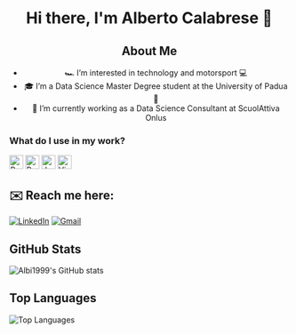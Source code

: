 <div align="center">

# Hi there, I'm Alberto Calabrese 👋

## About Me
- 🏎️ I’m interested in technology and motorsport 💻
- 🎓 I’m a Data Science Master Degree student at the University of Padua 🏫
- 🔭 I’m currently working as a Data Science Consultant at ScuolAttiva Onlus

</div>

### What do I use in my work?
<p>
  <img alt="R" src="https://img.shields.io/badge/R-276DC3?logo=r&logoColor=white&style=plastic" height="25"/>
  <img alt="Python" src="https://img.shields.io/badge/Python-3776AB?logo=python&logoColor=white&style=plastic" height="25"/>
  <img alt="Jupyter" src="https://img.shields.io/badge/Jupyter-F37626?logo=Jupyter&logoColor=white&style=plastic" height="25"/>
  <img alt="Visual Studio Code" src="https://img.shields.io/badge/Visual Studio Code-007ACC?logo=VisualStudioCode&logoColor=white&style=plastic" height="25"/>
</p>

</div>

##  ✉️ Reach me here:
[![LinkedIn](https://img.shields.io/badge/LinkedIn-0077B5?style=for-the-badge&logo=linkedin&logoColor=white)]([www.linkedin.com/in/alberto-calabrese1999](https://www.linkedin.com/in/alberto-calabrese1999/))
[![Gmail](https://img.shields.io/badge/Gmail-D14836?style=for-the-badge&logo=gmail&logoColor=white)](mailto:albertocalabrese99@gmail.com)

</div>

## GitHub Stats

![Albi1999's GitHub stats](https://github-readme-stats.vercel.app/api?username=Albi1999&show_icons=true&theme=radical)

</div>

## Top Languages

![Top Languages](https://github-readme-stats.vercel.app/api/top-langs/?username=Albi1999&layout=compact&theme=radical)
